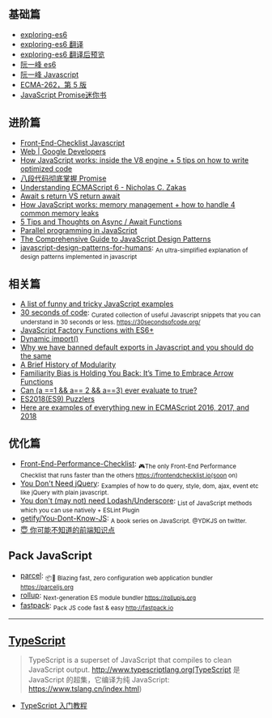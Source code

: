 ## 基础篇

* [exploring-es6](https://leanpub.com/exploring-es6/read)
* [exploring-es6 翻译](https://github.com/es6-org/exploring-es6)
* [exploring-es6 翻译后预览](http://es6-org.github.io/exploring-es6)
* [阮一峰 es6](http://es6.ruanyifeng.com)
* [阮一峰 Javascript](http://javascript.ruanyifeng.com)
* [ECMA-262，第 5 版](http://yanhaijing.com/es5)
* [JavaScript Promise迷你书](https://github.com/liubin/promises-book/)

## 进阶篇

* [Front-End-Checklist Javascript](https://github.com/thedaviddias/Front-End-Checklist#javascript)
* [Web | Google Developers](https://developers.google.com/web/)
* [How JavaScript works: inside the V8 engine + 5 tips on how to write optimized code](https://blog.sessionstack.com/how-javascript-works-inside-the-v8-engine-5-tips-on-how-to-write-optimized-code-ac089e62b12e)
* [八段代码彻底掌握 Promise](https://juejin.im/post/597724c26fb9a06bb75260e8)
* [Understanding ECMAScript 6 - Nicholas C. Zakas](https://leanpub.com/understandinges6/read)
* [Await s return VS return await](https://jakearchibald.com/2017/await-vs-return-vs-return-await/)
* [How JavaScript works: memory management + how to handle 4 common memory leaks](https://blog.sessionstack.com/how-javascript-works-memory-management-how-to-handle-4-common-memory-leaks-3f28b94cfbec)
* [5 Tips and Thoughts on Async / Await Functions](https://start.jcolemorrison.com/5-tips-and-thoughts-on-async-await-functions/)
* [Parallel programming in JavaScript](https://itnext.io/achieving-parallelism-in-javascript-using-web-workers-8f921f2d26db)
* [The Comprehensive Guide to JavaScript Design Patterns](https://www.toptal.com/javascript/comprehensive-guide-javascript-design-patterns)
* [javascript-design-patterns-for-humans](https://github.com/sohamkamani/javascript-design-patterns-for-humans): <sub>An ultra-simplified explanation of design patterns implemented in javascript</sub>

## 相关篇

* [A list of funny and tricky JavaScript examples](https://github.com/denysdovhan/wtfjs#readme)
* [30 seconds of code](https://github.com/Chalarangelo/30-seconds-of-code): <sub>Curated collection of useful Javascript snippets that you can understand in 30 seconds or less. https://30secondsofcode.org/</sub>
* [JavaScript Factory Functions with ES6+](https://medium.com/javascript-scene/javascript-factory-functions-with-es6-4d224591a8b1)
* [Dynamic import()](https://developers.google.com/web/updates/2017/11/dynamic-import)
* [Why we have banned default exports in Javascript and you should do the same](https://blog.neufund.org/why-we-have-banned-default-exports-and-you-should-do-the-same-d51fdc2cf2ad)
* [A Brief History of Modularity](https://ponyfoo.com/articles/brief-history-of-modularity)
* [Familiarity Bias is Holding You Back: It’s Time to Embrace Arrow Functions](https://medium.com/javascript-scene/familiarity-bias-is-holding-you-back-its-time-to-embrace-arrow-functions-3d37e1a9bb75)
* [Can (a ==1 && a== 2 && a==3) ever evaluate to true?](https://stackoverflow.com/questions/48270127/can-a-1-a-2-a-3-ever-evaluate-to-true)
* [ES2018(ES9) Puzzlers](http://es2018puzzlers.justjavac.com/)
* [Here are examples of everything new in ECMAScript 2016, 2017, and 2018](https://medium.freecodecamp.org/here-are-examples-of-everything-new-in-ecmascript-2016-2017-and-2018-d52fa3b5a70e)

## 优化篇

* [Front-End-Performance-Checklist](https://github.com/thedaviddias/Front-End-Performance-Checklist): <sub>🎮The only Front-End Performance Checklist that runs faster than the others https://frontendchecklist.io(soon on)</sub>
* [You Don't Need jQuery](https://github.com/nefe/You-Dont-Need-jQuery): <sub>Examples of how to do query, style, dom, ajax, event etc like jQuery with plain javascript.</sub>
* [You don't (may not) need Lodash/Underscore](https://github.com/you-dont-need/You-Dont-Need-Lodash-Underscore): <sub>List of JavaScript methods which you can use natively + ESLint Plugin</sub>
* [getify/You-Dont-Know-JS](https://github.com/getify/You-Dont-Know-JS): <sub>A book series on JavaScript. @YDKJS on twitter.</sub>
* [😇 你可能不知道的前端知识点](https://github.com/justjavac/the-front-end-knowledge-you-may-not-know)

## Pack JavaScript

- [parcel](https://github.com/parcel-bundler/parcel): <sub>📦🚀 Blazing fast, zero configuration web application bundler https://parceljs.org</sub>
- [rollup](https://github.com/rollup/rollup): <sub>Next-generation ES module bundler https://rollupjs.org</sub>
- [fastpack](https://github.com/fastpack/fastpack): <sub>Pack JS code fast & easy http://fastpack.io</sub>

---

## [TypeScript](https://github.com/Microsoft/TypeScript)   

> TypeScript is a superset of JavaScript that compiles to clean JavaScript output. http://www.typescriptlang.org(TypeScript 是 JavaScript 的超集，它编译为纯 JavaScript: https://www.tslang.cn/index.html)

- [TypeScript 入门教程](https://ts.xcatliu.com/)
